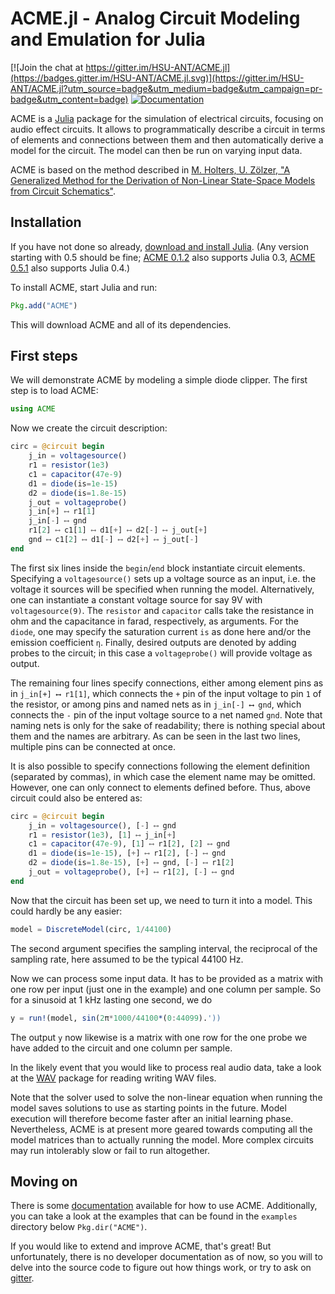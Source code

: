 # ACME.jl - Analog Circuit Modeling and Emulation for Julia

[![Join the chat at https://gitter.im/HSU-ANT/ACME.jl](https://badges.gitter.im/HSU-ANT/ACME.jl.svg)](https://gitter.im/HSU-ANT/ACME.jl?utm_source=badge&utm_medium=badge&utm_campaign=pr-badge&utm_content=badge)
[![Documentation](https://img.shields.io/badge/docs-v0.6.0-blue.svg)](https://hsu-ant.github.io/ACME.jl/v0.6.0)

ACME is a [Julia](http://julialang.org/) package for the simulation of
electrical circuits, focusing on audio effect circuits. It allows to
programmatically describe a circuit in terms of elements and connections
between them and then automatically derive a model for the circuit. The model
can then be run on varying input data.

ACME is based on the method described in
[M. Holters, U. Zölzer, "A Generalized Method for the Derivation of Non-Linear
State-Space Models from Circuit
Schematics"](http://www.eurasip.org/Proceedings/Eusipco/Eusipco2015/papers/1570103545.pdf).

## Installation

If you have not done so already, [download and install
Julia](http://julialang.org/downloads/). (Any version starting with 0.5 should
be fine; [ACME 0.1.2](https://github.com/HSU-ANT/ACME.jl/tree/v0.1.2) also
supports Julia 0.3, [ACME 0.5.1](https://github.com/HSU-ANT/ACME.jl/tree/v0.5.1) also
supports Julia 0.4.)

To install ACME, start Julia and run:

```Julia
Pkg.add("ACME")
```

This will download ACME and all of its dependencies.

## First steps

We will demonstrate ACME by modeling a simple diode clipper. The first step is
to load ACME:

```Julia
using ACME
```

Now we create the circuit description:

```Julia
circ = @circuit begin
    j_in = voltagesource()
    r1 = resistor(1e3)
    c1 = capacitor(47e-9)
    d1 = diode(is=1e-15)
    d2 = diode(is=1.8e-15)
    j_out = voltageprobe()
    j_in[+] ⟷ r1[1]
    j_in[-] ⟷ gnd
    r1[2] ⟷ c1[1] ⟷ d1[+] ⟷ d2[-] ⟷ j_out[+]
    gnd ⟷ c1[2] ⟷ d1[-] ⟷ d2[+] ⟷ j_out[-]
end
```

The first six lines inside the `begin`/`end` block instantiate circuit elements.
Specifying a `voltagesource()` sets up a voltage source as an input, i.e. the
voltage it sources will be specified when running the model. Alternatively, one
can instantiate a constant voltage source for say 9V with  `voltagesource(9)`.
The `resistor` and `capacitor` calls take the resistance in ohm and the
capacitance in farad, respectively, as arguments. For the `diode`, one may
specify the saturation current `is` as done here and/or the emission
coefficient `η`. Finally, desired outputs are denoted by adding probes to the
circuit; in this case a `voltageprobe()` will provide voltage as output.

The remaining four lines specify connections, either among element pins as in
`j_in[+] ⟷ r1[1]`, which connects the `+` pin of the input voltage to pin `1` of
the resistor, or among pins and named nets as in `j_in[-] ⟷ gnd`, which
connects the `-` pin of the input voltage source to a net named `gnd`. Note that
naming nets is only for the sake of readability; there is nothing special about
them and the names are arbitrary. As can be seen in the last two lines, multiple
pins can be connected at once.

It is also possible to specify connections following the element definition
(separated by commas), in which case the element name may be omitted. However,
one can only connect to elements defined before. Thus, above circuit could also
be entered as:

```Julia
circ = @circuit begin
    j_in = voltagesource(), [-] ⟷ gnd
    r1 = resistor(1e3), [1] ⟷ j_in[+]
    c1 = capacitor(47e-9), [1] ⟷ r1[2], [2] ⟷ gnd
    d1 = diode(is=1e-15), [+] ⟷ r1[2], [-] ⟷ gnd
    d2 = diode(is=1.8e-15), [+] ⟷ gnd, [-] ⟷ r1[2]
    j_out = voltageprobe(), [+] ⟷ r1[2], [-] ⟷ gnd
end
```

Now that the circuit has been set up, we need to turn it into a model. This
could hardly be any easier:

```Julia
model = DiscreteModel(circ, 1/44100)
```

The second argument specifies the sampling interval, the reciprocal of the
sampling rate, here assumed to be the typical 44100 Hz.

Now we can process some input data. It has to be provided as a matrix with one
row per input (just one in the example) and one column per sample. So for a
sinusoid at 1 kHz lasting one second, we do

```Julia
y = run!(model, sin(2π*1000/44100*(0:44099).'))
```

The output `y` now likewise is a matrix with one row for the one probe we have
added to the circuit and one column per sample.

In the likely event that you would like to process real audio data, take a look
at the [WAV](https://github.com/dancasimiro/WAV.jl) package for reading writing
WAV files.

Note that the solver used to solve the non-linear equation when running the
model saves solutions to use as starting points in the future. Model execution
will therefore become faster after an initial learning phase.  Nevertheless,
ACME is at present more geared towards computing all the model matrices than to
actually running the model. More complex circuits may run intolerably slow or
fail to run altogether.

## Moving on

There is some [documentation](https://hsu-ant.github.io/ACME.jl/v0.6.0)
available for how
to use ACME. Additionally, you can take a look at the examples that can be found
in the `examples` directory below `Pkg.dir("ACME")`.

If you would like to extend and improve ACME, that's great! But unfortunately,
there is no developer documentation as of now, so you will to delve into the
source code to figure out how things work, or try to ask on
[gitter](https://gitter.im/HSU-ANT/ACME.jl).

